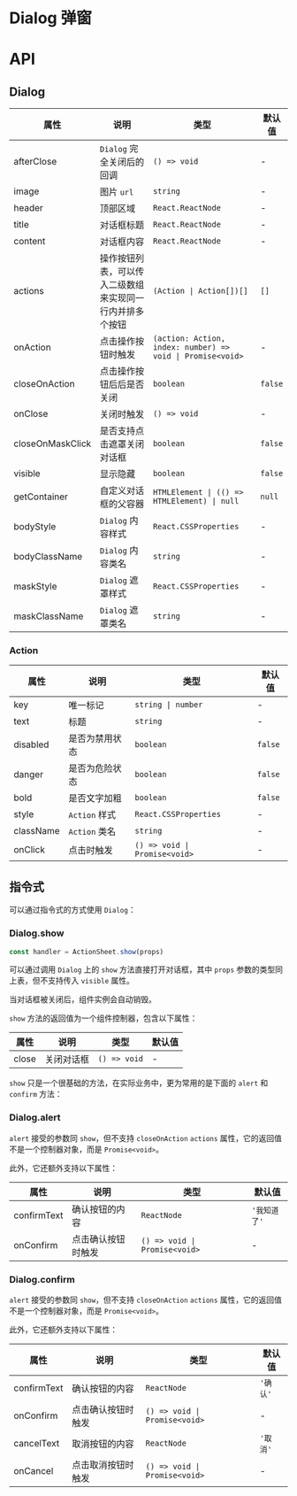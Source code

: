 # Dialog 弹窗

<code src="./demos/index.tsx"></code>

# API

## Dialog

| 属性             | 说明                                                     | 类型                                                       | 默认值  |
| ---------------- | -------------------------------------------------------- | ---------------------------------------------------------- | ------- |
| afterClose       | `Dialog` 完全关闭后的回调                                | `() => void`                                               | -       |
| image            | 图片 `url`                                               | `string`                                                   | -       |
| header           | 顶部区域                                                 | `React.ReactNode`                                          | -       |
| title            | 对话框标题                                               | `React.ReactNode`                                          | -       |
| content          | 对话框内容                                               | `React.ReactNode`                                          | -       |
| actions          | 操作按钮列表，可以传入二级数组来实现同一行内并排多个按钮 | `(Action \| Action[])[]`                                   | `[]`    |
| onAction         | 点击操作按钮时触发                                       | `(action: Action, index: number) => void \| Promise<void>` | -       |
| closeOnAction    | 点击操作按钮后后是否关闭                                 | `boolean`                                                  | `false` |
| onClose          | 关闭时触发                                               | `() => void`                                               | -       |
| closeOnMaskClick | 是否支持点击遮罩关闭对话框                               | `boolean`                                                  | `false` |
| visible          | 显示隐藏                                                 | `boolean`                                                  | `false` |
| getContainer     | 自定义对话框的父容器                                     | `HTMLElement \| (() => HTMLElement) \| null`               | `null`  |
| bodyStyle        | `Dialog` 内容样式                                        | `React.CSSProperties`                                      | -       |
| bodyClassName    | `Dialog` 内容类名                                        | `string`                                                   | -       |
| maskStyle        | `Dialog` 遮罩样式                                        | `React.CSSProperties`                                      | -       |
| maskClassName    | `Dialog` 遮罩类名                                        | `string`                                                   | -       |

### Action

| 属性      | 说明           | 类型                          | 默认值  |
| --------- | -------------- | ----------------------------- | ------- |
| key       | 唯一标记       | `string \| number`            | -       |
| text      | 标题           | `string`                      | -       |
| disabled  | 是否为禁用状态 | `boolean`                     | `false` |
| danger    | 是否为危险状态 | `boolean`                     | `false` |
| bold      | 是否文字加粗   | `boolean`                     | `false` |
| style     | `Action` 样式  | `React.CSSProperties`         | -       |
| className | `Action` 类名  | `string`                      | -       |
| onClick   | 点击时触发     | `() => void \| Promise<void>` | -       |

## 指令式

可以通过指令式的方式使用 `Dialog`：

### Dialog.show

```ts | pure
const handler = ActionSheet.show(props)
```

可以通过调用 `Dialog` 上的 `show` 方法直接打开对话框，其中 `props` 参数的类型同上表，但不支持传入 `visible` 属性。

当对话框被关闭后，组件实例会自动销毁。

`show` 方法的返回值为一个组件控制器，包含以下属性：

| 属性  | 说明       | 类型         | 默认值 |
| ----- | ---------- | ------------ | ------ |
| close | 关闭对话框 | `() => void` | -      |

`show` 只是一个很基础的方法，在实际业务中，更为常用的是下面的 `alert` 和 `confirm` 方法：

### Dialog.alert

`alert` 接受的参数同 `show`，但不支持 `closeOnAction` `actions` 属性，它的返回值不是一个控制器对象，而是 `Promise<void>`。

此外，它还额外支持以下属性：

| 属性        | 说明               | 类型                          | 默认值       |
| ----------- | ------------------ | ----------------------------- | ------------ |
| confirmText | 确认按钮的内容     | `ReactNode`                   | `'我知道了'` |
| onConfirm   | 点击确认按钮时触发 | `() => void \| Promise<void>` | -            |

### Dialog.confirm

`alert` 接受的参数同 `show`，但不支持 `closeOnAction` `actions` 属性，它的返回值不是一个控制器对象，而是 `Promise<void>`。

此外，它还额外支持以下属性：

| 属性        | 说明               | 类型                          | 默认值   |
| ----------- | ------------------ | ----------------------------- | -------- |
| confirmText | 确认按钮的内容     | `ReactNode`                   | `'确认'` |
| onConfirm   | 点击确认按钮时触发 | `() => void \| Promise<void>` | -        |
| cancelText  | 取消按钮的内容     | `ReactNode`                   | `'取消'` |
| onCancel    | 点击取消按钮时触发 | `() => void \| Promise<void>` | -        |
